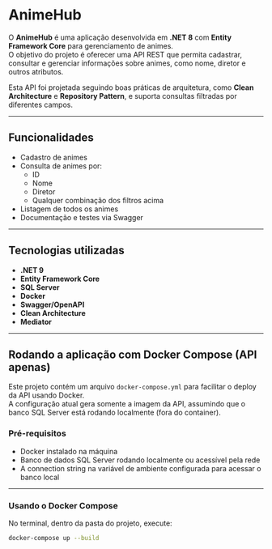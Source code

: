 # AnimeHub

O **AnimeHub** é uma aplicação desenvolvida em **.NET 8** com **Entity Framework Core** para gerenciamento de animes.  
O objetivo do projeto é oferecer uma API REST que permita cadastrar, consultar e gerenciar informações sobre animes, como nome, diretor e outros atributos.

Esta API foi projetada seguindo boas práticas de arquitetura, como **Clean Architecture** e **Repository Pattern**, e suporta consultas filtradas por diferentes campos.

---

## Funcionalidades

- Cadastro de animes
- Consulta de animes por:
  - ID
  - Nome
  - Diretor
  - Qualquer combinação dos filtros acima
- Listagem de todos os animes
- Documentação e testes via Swagger

---

## Tecnologias utilizadas

- **.NET 9**
- **Entity Framework Core**
- **SQL Server**
- **Docker**
- **Swagger/OpenAPI**
- **Clean Architecture**
- **Mediator**

---

## Rodando a aplicação com Docker Compose (API apenas)

Este projeto contém um arquivo `docker-compose.yml` para facilitar o deploy da API usando Docker.  
A configuração atual gera somente a imagem da API, assumindo que o banco SQL Server está rodando localmente (fora do container).

### Pré-requisitos

- Docker instalado na máquina
- Banco de dados SQL Server rodando localmente ou acessível pela rede
- A connection string na variável de ambiente configurada para acessar o banco local

---

### Usando o Docker Compose

No terminal, dentro da pasta do projeto, execute:

```bash
docker-compose up --build
